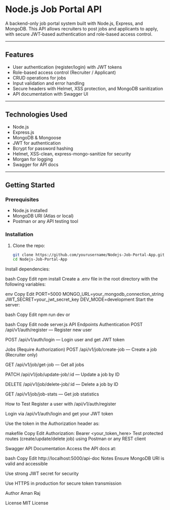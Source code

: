 # Node.js Job Portal API

A backend-only job portal system built with Node.js, Express, and MongoDB. This API allows recruiters to post jobs and applicants to apply, with secure JWT-based authentication and role-based access control.

---

## Features

- User authentication (register/login) with JWT tokens  
- Role-based access control (Recruiter / Applicant)  
- CRUD operations for jobs  
- Input validation and error handling  
- Secure headers with Helmet, XSS protection, and MongoDB sanitization  
- API documentation with Swagger UI  

---

## Technologies Used

- Node.js  
- Express.js  
- MongoDB & Mongoose  
- JWT for authentication  
- Bcrypt for password hashing  
- Helmet, XSS-clean, express-mongo-sanitize for security  
- Morgan for logging  
- Swagger for API docs  

---

## Getting Started

### Prerequisites

- Node.js installed  
- MongoDB URI (Atlas or local)  
- Postman or any API testing tool  

### Installation

1. Clone the repo:
   ```bash
   git clone https://github.com/yourusername/Nodejs-Job-Portal-App.git
   cd Nodejs-Job-Portal-App
Install dependencies:

bash
Copy
Edit
npm install
Create a .env file in the root directory with the following variables:

env
Copy
Edit
PORT=5000
MONGO_URL=your_mongodb_connection_string
JWT_SECRET=your_jwt_secret_key
DEV_MODE=development
Start the server:

bash
Copy
Edit
npm run dev
or

bash
Copy
Edit
node server.js
API Endpoints
Authentication
POST /api/v1/auth/register — Register new user

POST /api/v1/auth/login — Login user and get JWT token

Jobs (Require Authorization)
POST /api/v1/job/create-job — Create a job (Recruiter only)

GET /api/v1/job/get-job — Get all jobs

PATCH /api/v1/job/update-job/:id — Update a job by ID

DELETE /api/v1/job/delete-job/:id — Delete a job by ID

GET /api/v1/job/job-stats — Get job statistics

How to Test
Register a user with /api/v1/auth/register

Login via /api/v1/auth/login and get your JWT token

Use the token in the Authorization header as:

makefile
Copy
Edit
Authorization: Bearer <your_token_here>
Test protected routes (create/update/delete job) using Postman or any REST client

Swagger API Documentation
Access the API docs at:

bash
Copy
Edit
http://localhost:5000/api-doc
Notes
Ensure MongoDB URI is valid and accessible

Use strong JWT secret for security

Use HTTPS in production for secure token transmission

Author
Aman Raj

License
MIT License
